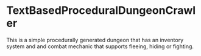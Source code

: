 # TextBasedProceduralDungeonCrawler
This is a simple procedurally generated dungeon that has an inventory system and and combat mechanic that supports fleeing, hiding or fighting. 
